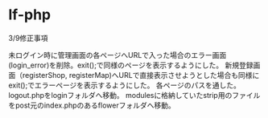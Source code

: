 # lf-php
3/9修正事項

未ログイン時に管理画面の各ページへURLで入った場合のエラー画面(login_error)を削除。exit();で同様のページを表示するようにした。
新規登録画面（registerShop, registerMap)へURLで直接表示させようとした場合も同様にexit();でエラーページを表示するようにした。
各ページのパスを通した。
logout.phpをloginフォルダへ移動。
modulesに格納していたstrip用のファイルをpost元のindex.phpのあるflowerフォルダへ移動。
